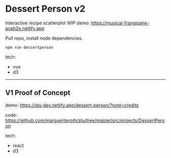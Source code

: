# Dessert Person v2

Interactive recipe scatterplot
WIP demo: https://musical-frangipane-aceb2e.netlify.app

Pull repo, install node dependencies.

```
npm run dessertperson
```


tech: 
- vue
- d3

---

## V1 Proof of Concept

demo: https://stu-dev.netlify.app/dessert-person/?note=credits

code: https://github.com/margueriteroth/stu/tree/master/src/projects/DessertPerson

tech: 
- react
- d3
